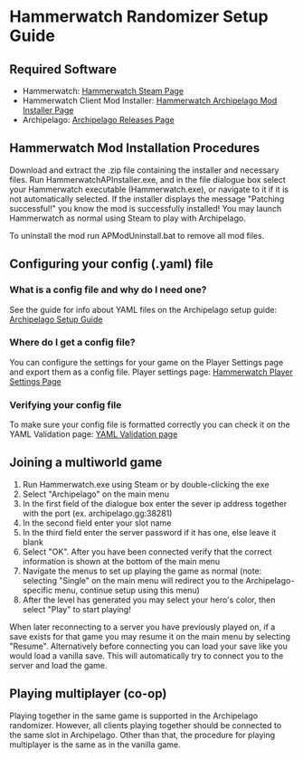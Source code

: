 # Hammerwatch Randomizer Setup Guide

## Required Software

- Hammerwatch: [Hammerwatch Steam Page](https://store.steampowered.com/app/239070/Hammerwatch/)
- Hammerwatch Client Mod Installer: [Hammerwatch Archipelago Mod Installer Page](https://github.com/Parcosmic/Hammerwatch-Archipelago-Mod-Installer/releases)
- Archipelago: [Archipelago Releases Page](https://github.com/ArchipelagoMW/Archipelago/releases)

## Hammerwatch Mod Installation Procedures

Download and extract the .zip file containing the installer and necessary files. Run HammerwatchAPInstaller.exe, and
in the file dialogue box select your Hammerwatch executable (Hammerwatch.exe), or navigate to it if it is not
automatically selected. If the installer displays the message "Patching successful!" you know the mod is successfully
installed! You may launch Hammerwatch as normal using Steam to play with Archipelago.

To uninstall the mod run APModUninstall.bat to remove all mod files.

## Configuring your config (.yaml) file

### What is a config file and why do I need one?

See the guide for info about YAML files on the Archipelago setup guide: 
[Archipelago Setup Guide](/tutorial/Archipelago/setup/en)

### Where do I get a config file?

You can configure the settings for your game on the Player Settings page and export them as a config file.
Player settings page: [Hammerwatch Player Settings Page](/games/Hammerwatch/player-settings)

### Verifying your config file

To make sure your config file is formatted correctly you can check it on the YAML Validation page:
[YAML Validation page](/mysterycheck)

## Joining a multiworld game

1. Run Hammerwatch.exe using Steam or by double-clicking the exe
2. Select "Archipelago" on the main menu
3. In the first field of the dialogue box enter the sever ip address together with the port (ex. archipelago.gg:38281)
4. In the second field enter your slot name
5. In the third field enter the server password if it has one, else leave it blank
6. Select "OK". After you have been connected verify that the correct information is shown at the bottom of the main menu
7. Navigate the menus to set up playing the game as normal (note: selecting "Single" on the main menu will redirect
you to the Archipelago-specific menu, continue setup using this menu)
8. After the level has generated you may select your hero's color, then select "Play" to start playing!

When later reconnecting to a server you have previously played on, if a save exists for that game you may resume it on
the main menu by selecting "Resume".
Alternatively before connecting you can load your save like you would load a vanilla save. This 
will automatically try to connect you to the server and load the game.

## Playing multiplayer (co-op)

Playing together in the same game is supported in the Archipelago randomizer. However, all clients playing together
should be connected to the same slot in Archipelago. Other than that, the procedure for playing multiplayer is the same
as in the vanilla game.

